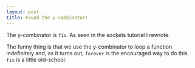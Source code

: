 ```yaml
---
layout: post
title: Found the y-combinator!
---
```


The y-combinator is `fix`. As seen in the sockets tutorial I rewrote.

The funny thing is that we use the y-combinator to loop a function indefinitely and,
as it turns out, `forever` is the encouraged way to do this. `fix` is a little
old-school.

